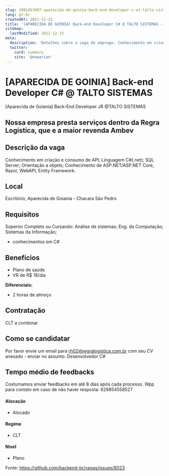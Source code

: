 ```yaml
---
slug: 1081453907-aparecida-de-goinia-back-end-developer-c-at-talto-sistemas
lang: pt-br
createdAt: 2021-12-15
title: '[APARECIDA DE GOINIA] Back-end Developer C# @ TALTO SISTEMAS - Vaga de Emprego'
sitemap:
  lastModified: 2021-12-15
meta:
  description: 'Detalhes sobre a vaga de emprego: Conhecimento em criação e consumo de API; Linguagem C#(.net); SQL Server; Orientação a objeto; Conhecimento de ASP.NET/ASP.NET Core, Razor, WebAPI, Entity Framework.'
  twitter:
    card: summary
    site: '@nawarian'
---
```


# [APARECIDA DE GOINIA] Back-end Developer C# @ TALTO SISTEMAS

<!--
==================================================
Caso a vaga for remoto durante a pandemia informar no texto "Remoto durante o covid"
==================================================
-->
<!-- 
==================================================
POR FAVOR, SÓ POSTE SE A VAGA FOR PARA BACK-END!

Não faça distinção de gênero no título da vaga.

Use: "Back-End Developer" ao invés de 
"Desenvolvedor Back-End" \o/

Exemplo: `[São Paulo] Back-End Developer @ NOME DA EMPRESA`
==================================================
--> [Aparecida de Goiania] Back-End Developer JR @TALTO SISTEMAS
<!--
==================================================
Caso a vaga for remoto durante a pandemia deixar a linha abaixo
==================================================
-->
>

## Nossa empresa presta serviços dentro da Regra Logistica, que e a maior revenda Ambev

## Descrição da vaga
Conhecimento em criação e consumo de API; Linguagem C#(.net);
SQL Server; Orientação a objeto;
Conhecimento de ASP.NET/ASP.NET Core, Razor, WebAPI, Entity Framework.

## Local

Escritório, Aparecida de Goiania - Chacara São Pedro

## Requisitos

 Superior Completo ou Cursando: Análise de sistemas; Eng. da Computação; Sistemas da Informação;
- conhecimentos em C#

## Benefícios

- Plano de saúde
- VR de R$ 18/dia

**Diferenciais:**
- 2 horas de almoço

## Contratação

CLT a combinar

## Como se candidatar

Por favor envie um email para rh02@regralogistica.com.br com seu CV anexado - enviar no assunto: Desenvolvedor C#

## Tempo médio de feedbacks

Costumamos enviar feedbacks em até 8 dias após cada processo.
Wpp para contato em caso de não haver resposta: 629854558527

#### Alocação
- Alocado

#### Regime
- CLT

#### Nível

- Pleno





Fonte: https://github.com/backend-br/vagas/issues/8023